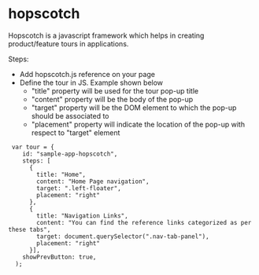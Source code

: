 # hopscotch

Hopscotch is a javascript framework which helps in creating product/feature tours in applications.


Steps:
  - Add hopscotch.js reference on your page
  - Define the tour in JS. Example shown below
    - "title" property will be used for the tour pop-up title
    - "content" property will be the body of the pop-up
    - "target" property will be the DOM element to which the pop-up should be associated to
    - "placement" property will indicate the location of the pop-up with respect to "target" element
  ```
   var tour = {
      id: "sample-app-hopscotch",
      steps: [
        {
          title: "Home",
          content: "Home Page navigation",
          target: ".left-floater",
          placement: "right"
        },
        {
          title: "Navigation Links",
          content: "You can find the reference links categorized as per these tabs",
          target: document.querySelector(".nav-tab-panel"),
          placement: "right"
        }],
      showPrevButton: true,
    );
  ```

   
